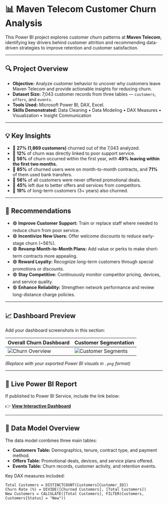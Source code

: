 # 📊 Maven Telecom Customer Churn Analysis

This Power BI project explores customer churn patterns at **Maven Telecom**, identifying key drivers behind customer attrition and recommending data-driven strategies to improve retention and customer satisfaction.

---

## 🔍 Project Overview
- **Objective:** Analyze customer behavior to uncover why customers leave Maven Telecom and provide actionable insights for reducing churn.  
- **Dataset Size:** 7,043 customer records from three tables — `customers`, `offers`, and `events`.  
- **Tools Used:** Microsoft Power BI, DAX, Excel.  
- **Skills Demonstrated:** Data Cleaning • Data Modeling • DAX Measures • Visualization • Insight Communication  

---

## 💡 Key Insights
- 🔴 **27% (1,869 customers)** churned out of the 7,043 analyzed.  
- 🔴 **12%** of churn was directly linked to poor support service.  
- 🔴 **56%** of churn occurred within the first year, with **49% leaving within the first two months.**  
- 🔴 **85%** of churned users were on month-to-month contracts, and **71%** of them used bank transfers.  
- 🔴 **56%** of all customers were never offered promotional deals.  
- 🔴 **45%** left due to better offers and services from competitors.  
- 🔴 **19%** of long-term customers (3+ years) also churned.  

---

## 🧠 Recommendations
- 🟢 **Improve Customer Support:** Train or replace staff where needed to reduce churn from poor service.  
- 🟢 **Incentivize New Users:** Offer welcome discounts to reduce early-stage churn (~56%).  
- 🟢 **Revamp Month-to-Month Plans:** Add value or perks to make short-term contracts more appealing.  
- 🟢 **Reward Loyalty:** Recognize long-term customers through special promotions or discounts.  
- 🟢 **Stay Competitive:** Continuously monitor competitor pricing, devices, and service quality.  
- 🟢 **Enhance Reliability:** Strengthen network performance and review long-distance charge policies.  

---

## 📈 Dashboard Preview
Add your dashboard screenshots in this section:  

| Overall Churn Dashboard | Customer Segmentation |
|--------------------------|-----------------------|
| ![Churn Overview](images/dashboard_overview.png) | ![Customer Segments](images/churn_insights.png) |

*(Replace with your exported Power BI visuals in `.png` format)*  

---

## 🔗 Live Power BI Report
If published to Power BI Service, include the link below:

👉 [**View Interactive Dashboard**](http://bit.ly/4nnQYL0)

---

## 🧮 Data Model Overview
The data model combines three main tables:  

- **Customers Table:** Demographics, tenure, contract type, and payment method.  
- **Offers Table:** Promotional deals, devices, and service plans offered.  
- **Events Table:** Churn records, customer activity, and retention events.  

Key DAX measures included:
```DAX
Total Customers = DISTINCTCOUNT(Customers[Customer_ID])
Churn Rate (%) = DIVIDE([Churned Customers], [Total Customers])
New Customers = CALCULATE([Total Customers], FILTER(Customers, Customers[Status] = "New"))
